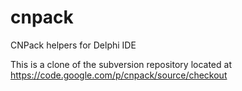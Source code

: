 cnpack
======

CNPack helpers for Delphi IDE

This is a clone of the subversion repository located at https://code.google.com/p/cnpack/source/checkout
